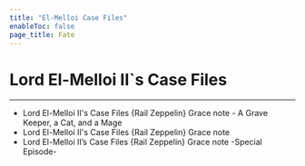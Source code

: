 ```yaml
---
title: "El-Melloi Case Files"
enableToc: false
page_title: Fate
---
```

# Lord El-Melloi II\`s Case Files
***

- Lord El-Melloi II's Case Files {Rail Zeppelin} Grace note - A Grave Keeper, a Cat, and a Mage
- Lord El-Melloi II's Case Files {Rail Zeppelin} Grace note
- Lord El-Melloi II’s Case Files {Rail Zeppelin} Grace note -Special Episode-